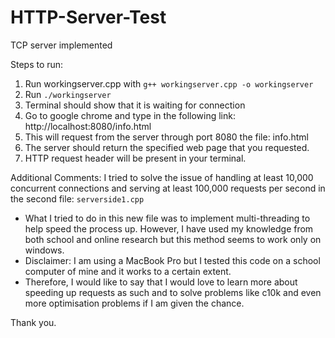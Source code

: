 # HTTP-Server-Test
TCP server implemented

Steps to run:
1. Run workingserver.cpp with `g++ workingserver.cpp -o workingserver`
2. Run `./workingserver`
3. Terminal should show that it is waiting for connection
4. Go to google chrome and type in the following link: http://localhost:8080/info.html
5. This will request from the server through port 8080 the file: info.html
6. The server should return the specified web page that you requested. 
7. HTTP request header will be present in your terminal.

Additional Comments:
I tried to solve the issue of handling at least 10,000 concurrent connections and serving at least 100,000 requests per second
in the second file: `serverside1.cpp`
- What I tried to do in this new file was to implement multi-threading to help speed the process up. However, I have used my 
knowledge from both school and online research but this method seems to work only on windows. 
- Disclaimer: I am using a MacBook Pro but I tested this code on a school computer of mine and it works to a certain extent.
- Therefore, I would like to say that I would love to learn more about speeding up requests as such and to solve problems like 
c10k and even more optimisation problems if I am given the chance. 

Thank you.
